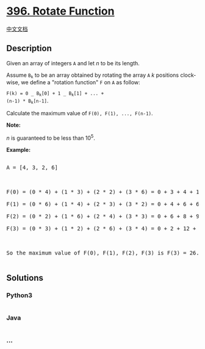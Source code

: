 # [396. Rotate Function](https://leetcode.com/problems/rotate-function)

[中文文档](/solution/0300-0399/0396.Rotate%20Function/README.md)

## Description

<p>

Given an array of integers <code>A</code> and let <i>n</i> to be its length.

</p>

<p>

Assume <code>B<sub>k</sub></code> to be an array obtained by rotating the array <code>A</code> <i>k</i> positions clock-wise, we define a "rotation function" <code>F</code> on <code>A</code> as follow:

</p>

<p>

<code>F(k) = 0 _ B<sub>k</sub>[0] + 1 _ B<sub>k</sub>[1] + ... + (n-1) \* B<sub>k</sub>[n-1]</code>.</p>

<p>Calculate the maximum value of <code>F(0), F(1), ..., F(n-1)</code>.

</p>

<p><b>Note:</b><br />

<i>n</i> is guaranteed to be less than 10<sup>5</sup>.

</p>

<p><b>Example:</b>

<pre>

A = [4, 3, 2, 6]



F(0) = (0 * 4) + (1 * 3) + (2 * 2) + (3 * 6) = 0 + 3 + 4 + 18 = 25

F(1) = (0 * 6) + (1 * 4) + (2 * 3) + (3 * 2) = 0 + 4 + 6 + 6 = 16

F(2) = (0 * 2) + (1 * 6) + (2 * 4) + (3 * 3) = 0 + 6 + 8 + 9 = 23

F(3) = (0 * 3) + (1 * 2) + (2 * 6) + (3 * 4) = 0 + 2 + 12 + 12 = 26



So the maximum value of F(0), F(1), F(2), F(3) is F(3) = 26.

</pre>

</p>

## Solutions

<!-- tabs:start -->

### **Python3**

```python

```

### **Java**

```java

```

### **...**

```

```

<!-- tabs:end -->
